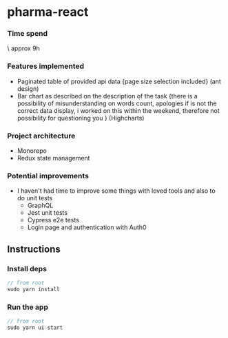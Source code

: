 # pharma-react

### Time spend

\\ approx 9h

### Features implemented

- Paginated table of provided api data {page size selection included} (ant design)
- Bar chart as described on the description of the task {there is a possibility of misunderstanding on words count, apologies if is not the correct data display, i worked on this within the weekend, therefore not possibility for questioning you } (Highcharts)

### Project architecture

- Monorepo
- Redux state management

### Potential improvements

- I haven't had time to improve some things with loved tools and also to do unit tests
  - GraphQL
  - Jest unit tests
  - Cypress e2e tests
  - Login page and authentication with Auth0

## Instructions

### Install deps

```javascript
// from root
sudo yarn install
```

### Run the app

```javascript
// from root
sudo yarn ui-start
```

